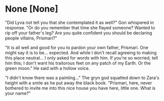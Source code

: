 # None [None]
"Did Lyva not tell you that she contemplated it as well?" Gon whispered in response. "Or do you remember that time she flayed someone? Wanted to rip off your father's leg? Are you quite confident you should be declaring people villains, Prismari?"

"It is all well and good for you to pardon your own father, Prismari. One might say it is to be... expected. And while I don't recall agreeing to making this place neutral... I only asked for words with him. If you're so worried, tell him this; I don't want his traitorous feet on any patch of my Earth. Or the green moon." He said with a hollow voice.

"I didn't know there was a painting..." The gryn god squatted down to Zara's height with a smile as he put away the black book. "Prismari, here, never bothered to invite me into this nice house you have here, little one. What is your name?"

